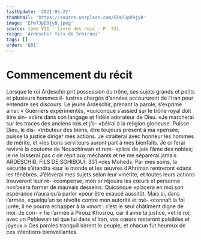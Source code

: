 ```yaml
---
lastUpdate: '2021-05-22'
thumbnail: 'https://source.unsplash.com/EFm7JpD9jy8'
image: 'EFm7JpD9jy8.jpeg'
source: tome VII - livre des rois - P. 331
reign: 'Ardeschir fils de Schirouï'
tags: []
order: '001'
---
```


# Commencement du récit

Lorsque le roi Ardeschir prit possession du trône,
ses sujets grands et petits et plusieurs hommes il- lustres chargés d’années accoururent de l’Iran pour
entendre ses discours. Le jeune Ardeschir, prenant la parole, s’exprime ainsi: « Guerriers expérimentés, «quiconque s’assied sur le trône royal doit être sin-
«cère dans son langage et fidèle adorateur de Dieu.
«Je marcherai sur les traces des anciens rois et j’o- «béirai à la religion glorieuse. Puisse Dieu, le dis- «tributeur des biens, être toujours présent à ma «pensée; puisse la justice diriger mes actions. Je «traiterai avec honneur les hommes de mérite, et «les bons serviteurs auront part à mes bienfaits. Je
cr ferai revivre la coutume de Nouschirwan et rem- «plirai de joie l’âme des nobles; je ne laisserai pas
c de répit aux méchants et ne me séparerai jamais
ARDESCHIB, FILS DE SGHIBOUÏ. 331 «des Moheds. Par mes soins, la sécurité s’étendra
«sur le monde et les œuvres d’Ahriman rentreront «dans les ténèbres. J’élèverai mes sujets selon leur
«mérite, et toutes leurs actions trouveront leur ré- «compense; mon or réjouira les cœurs et personne
n«n’osera former de mauvais desseins. Quiconque «placera en moi son espérance n’aura qu’à parler
«pour être exaucé aussitôt. Mais si, dans l’armée, «quelqu’un se révolte contre mon autorité et mé- «connaît la foi jurée, il ne pourra échapper à la «mort : c’est le seul châtiment digne de moi. Je con- « fie l’armée à Pirouz Khosrou, car il aime la justice,
«et le roi; avec un Pehlewan tel que lui dans «l’Iran, vos cœurs resteront paisibles et joyeux.»
Ces paroles tranquillisèrent le peuple, et chacun fut heureux de ces intentions bienveillantes.
